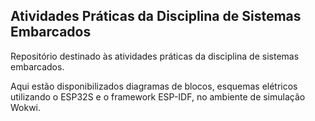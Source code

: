 ## Atividades Práticas da Disciplina de Sistemas Embarcados
Repositório destinado às atividades práticas da disciplina de sistemas embarcados.

Aqui estão disponibilizados diagramas de blocos, esquemas elétricos utilizando o ESP32S e o framework ESP-IDF, no ambiente de simulação Wokwi.
